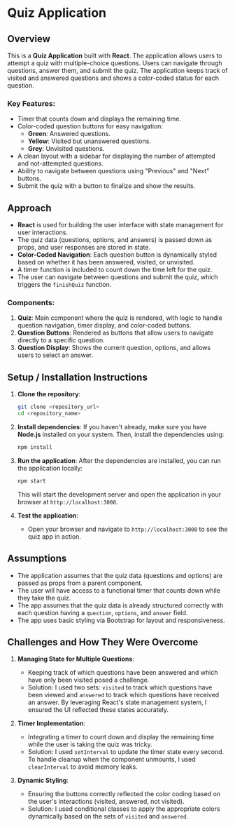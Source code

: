 # Quiz Application

## Overview

This is a **Quiz Application** built with **React**. The application allows users to attempt a quiz with multiple-choice questions. Users can navigate through questions, answer them, and submit the quiz. The application keeps track of visited and answered questions and shows a color-coded status for each question.

### Key Features:
- Timer that counts down and displays the remaining time.
- Color-coded question buttons for easy navigation:
  - **Green**: Answered questions.
  - **Yellow**: Visited but unanswered questions.
  - **Grey**: Unvisited questions.
- A clean layout with a sidebar for displaying the number of attempted and not-attempted questions.
- Ability to navigate between questions using "Previous" and "Next" buttons.
- Submit the quiz with a button to finalize and show the results.

## Approach

- **React** is used for building the user interface with state management for user interactions.
- The quiz data (questions, options, and answers) is passed down as props, and user responses are stored in state.
- **Color-Coded Navigation**: Each question button is dynamically styled based on whether it has been answered, visited, or unvisited.
- A timer function is included to count down the time left for the quiz.
- The user can navigate between questions and submit the quiz, which triggers the `finishQuiz` function.

### Components:
1. **Quiz**: Main component where the quiz is rendered, with logic to handle question navigation, timer display, and color-coded buttons.
2. **Question Buttons**: Rendered as buttons that allow users to navigate directly to a specific question.
3. **Question Display**: Shows the current question, options, and allows users to select an answer.

## Setup / Installation Instructions

1. **Clone the repository**:
    ```bash
    git clone <repository_url>
    cd <repository_name>
    ```

2. **Install dependencies**:
    If you haven't already, make sure you have **Node.js** installed on your system. Then, install the dependencies using:
    ```bash
    npm install
    ```

3. **Run the application**:
    After the dependencies are installed, you can run the application locally:
    ```bash
    npm start
    ```
    This will start the development server and open the application in your browser at `http://localhost:3000`.

4. **Test the application**:
    - Open your browser and navigate to `http://localhost:3000` to see the quiz app in action.

## Assumptions

- The application assumes that the quiz data (questions and options) are passed as props from a parent component.
- The user will have access to a functional timer that counts down while they take the quiz.
- The app assumes that the quiz data is already structured correctly with each question having a `question`, `options`, and `answer` field.
- The app uses basic styling via Bootstrap for layout and responsiveness.

## Challenges and How They Were Overcome

1. **Managing State for Multiple Questions**: 
   - Keeping track of which questions have been answered and which have only been visited posed a challenge. 
   - Solution: I used two sets: `visited` to track which questions have been viewed and `answered` to track which questions have received an answer. By leveraging React's state management system, I ensured the UI reflected these states accurately.

2. **Timer Implementation**:
   - Integrating a timer to count down and display the remaining time while the user is taking the quiz was tricky.
   - Solution: I used `setInterval` to update the timer state every second. To handle cleanup when the component unmounts, I used `clearInterval` to avoid memory leaks.

3. **Dynamic Styling**:
   - Ensuring the buttons correctly reflected the color coding based on the user's interactions (visited, answered, not visited).
   - Solution: I used conditional classes to apply the appropriate colors dynamically based on the sets of `visited` and `answered`.
